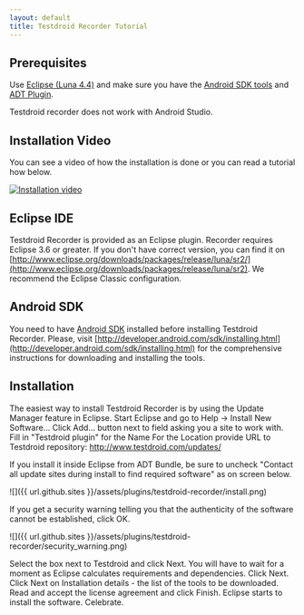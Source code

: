 ```yaml
---
layout: default
title: Testdroid Recorder Tutorial
---
```


## Prerequisites

Use [Eclipse (Luna 4.4)](http://www.eclipse.org/downloads/packages/release/luna/sr2) and make sure you have the [Android SDK tools](http://developer.android.com/sdk/index.html#downloads) and [ADT Plugin](https://dl.google.com/android/ADT-23.0.7.zip).

Testdroid recorder does not work with Android Studio.

## Installation Video

You can see a video of how the installation is done or you can read a tutorial how below.

[![Installation video](https://img.youtube.com/vi/eeTc1loPPo8/0.jpg)](https://www.youtube.com/watch?v=eeTc1loPPo8 "Recorder installation tutorial")
 
## Eclipse IDE

Testdroid Recorder is provided as an Eclipse plugin.
Recorder requires Eclipse 3.6 or greater. If you don't have correct version, you can find it on [http://www.eclipse.org/downloads/packages/release/luna/sr2/](http://www.eclipse.org/downloads/packages/release/luna/sr2). We recommend the Eclipse Classic configuration.


## Android SDK 

You need to have [Android SDK](http://developer.android.com/tools/studio/index.html) installed before installing Testdroid Recorder.
Please, visit [http://developer.android.com/sdk/installing.html](http://developer.android.com/sdk/installing.html) for the comprehensive instructions for downloading and installing the tools.

 
## Installation

The easiest way to install Testdroid Recorder is by using the Update Manager feature in Eclipse.
Start Eclipse and go to Help -> Install New Software...
Click Add... button next to field asking you a site to work with.
Fill in "Testdroid plugin" for the Name
For the Location provide URL to Testdroid repository: http://www.testdroid.com/updates/

If you install it inside Eclipse from ADT Bundle, be sure to uncheck "Contact all update sites during install to find required software" as on screen below.
 
![]({{ url.github.sites }}/assets/plugins/testdroid-recorder/install.png)


If you get a security warning telling you that the authenticity of the software cannot be established, click OK.
 
![]({{ url.github.sites }}/assets/plugins/testdroid-recorder/security_warning.png)
 
Select the box next to Testdroid and click Next.
You will have to wait for a moment as Eclipse calculates requirements and dependencies. Click Next.
Click Next on Installation details - the list of the tools to be downloaded.
Read and accept the license agreement and click Finish. Eclipse starts to install the software.
Celebrate.